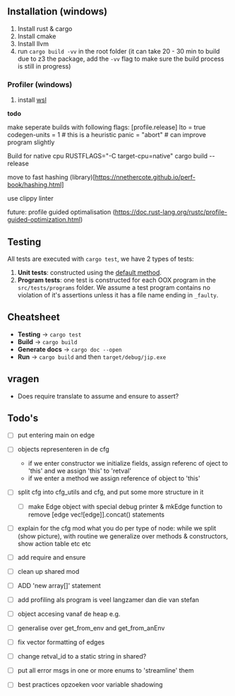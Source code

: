 ## Installation (windows)
1. Install rust & cargo
2. Install cmake 
3. Install llvm
4. run `cargo build -vv` in the root folder (it can take 20 - 30 min to build due to z3 the package, add the `-vv` flag to make sure the build process is still in progress)

### Profiler (windows)
1. install [wsl](https://learn.microsoft.com/en-us/windows/wsl/install)

**todo**

make seperate builds with following flags:
[profile.release]
lto = true
codegen-units = 1 # this is a heuristic
panic = "abort" # can improve program slightly

Build for native cpu
RUSTFLAGS="-C target-cpu=native" cargo build --release

move to fast hashing (library)[https://nnethercote.github.io/perf-book/hashing.html]

use clippy linter

future:
profile guided optimalisation (https://doc.rust-lang.org/rustc/profile-guided-optimization.html)

## Testing
All tests are executed with `cargo test`, we have 2 types of tests:

1. **Unit tests**: constructed using the [default method](https://doc.rust-lang.org/rust-by-example/testing/unit_testing.html).
1. **Program tests**: one test is constructed for each OOX program in the `src/tests/programs` folder. We assume a test program contains no violation of it's assertions unless it has a file name ending in `_faulty`.

## Cheatsheet
- **Testing** -> `cargo test`
- **Build** -> `cargo build`
- **Generate docs** -> `cargo doc --open`
- **Run** -> `cargo build` and then `target/debug/jip.exe`

## vragen
- Does require translate to assume and ensure to assert?

## Todo's
- [ ] put entering main on edge

- [ ] objects representeren in de cfg
    - if we enter constructor we initialize fields, assign referenc of oject to 'this' and we assign 'this' to 'retval'
    - if we enter a method we assign reference of object to 'this'
- [ ] split cfg into cfg_utils and cfg, and put some more structure in it
    - [ ] make Edge object with special debug printer & mkEdge function to remove [edge vec![edge]].concat() statements
- [ ] explain for the cfg mod what you do per type of node: while we split (show picture), with routine we generalize over methods & constructors, show action table etc etc
- [ ] add require and ensure
- [ ] clean up shared mod
- [ ] ADD 'new array[]' statement
- [ ] add profiling als program is veel langzamer dan die van stefan
- [ ] object accesing vanaf de heap e.g.
- [ ] generalise over get_from_env and get_from_anEnv
- [ ] fix vector formatting of edges
- [ ] change retval_id to a static string in shared?
- [ ] put all error msgs in one or more enums to 'streamline' them
- [ ] best practices opzoeken voor variable shadowing